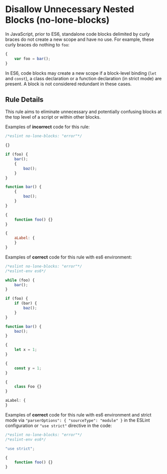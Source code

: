 # Disallow Unnecessary Nested Blocks (no-lone-blocks)

In JavaScript, prior to ES6, standalone code blocks delimited by curly braces do not create a new scope and have no use. For example, these curly braces do nothing to `foo`:

```js
{
    var foo = bar();
}
```

In ES6, code blocks may create a new scope if a block-level binding (`let` and `const`), a class declaration or a function declaration (in strict mode) are present. A block is not considered redundant in these cases.

## Rule Details

This rule aims to eliminate unnecessary and potentially confusing blocks at the top level of a script or within other blocks.

Examples of **incorrect** code for this rule:

```js
/*eslint no-lone-blocks: "error"*/

{}

if (foo) {
    bar();
    {
        baz();
    }
}

function bar() {
    {
        baz();
    }
}

{
    function foo() {}
}

{
    aLabel: {
    }
}
```

Examples of **correct** code for this rule with es6 environment:

```js
/*eslint no-lone-blocks: "error"*/
/*eslint-env es6*/

while (foo) {
    bar();
}

if (foo) {
    if (bar) {
        baz();
    }
}

function bar() {
    baz();
}

{
    let x = 1;
}

{
    const y = 1;
}

{
    class Foo {}
}

aLabel: {
}
```

Examples of **correct** code for this rule with es6 environment and strict mode via `"parserOptions": { "sourceType": "module" }` in the ESLint configuration or `"use strict"` directive in the code:

```js
/*eslint no-lone-blocks: "error"*/
/*eslint-env es6*/

"use strict";

{
    function foo() {}
}
```
